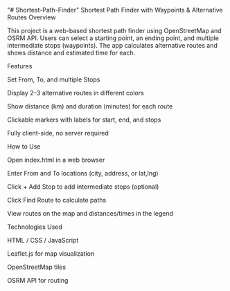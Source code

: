"# Shortest-Path-Finder" 
Shortest Path Finder with Waypoints & Alternative Routes
Overview

This project is a web-based shortest path finder using OpenStreetMap and OSRM API.
Users can select a starting point, an ending point, and multiple intermediate stops (waypoints).
The app calculates alternative routes and shows distance and estimated time for each.

Features

Set From, To, and multiple Stops

Display 2–3 alternative routes in different colors

Show distance (km) and duration (minutes) for each route

Clickable markers with labels for start, end, and stops

Fully client-side, no server required

How to Use

Open index.html in a web browser

Enter From and To locations (city, address, or lat,lng)

Click + Add Stop to add intermediate stops (optional)

Click Find Route to calculate paths

View routes on the map and distances/times in the legend

Technologies Used

HTML / CSS / JavaScript

Leaflet.js for map visualization

OpenStreetMap tiles

OSRM API for routing
